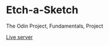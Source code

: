 # Etch-a-Sketch
The Odin Project, Fundamentals, Project

<a href="https://biandresen.github.io/Etch-a-Sketch/" target="_blank">Live server</a>
